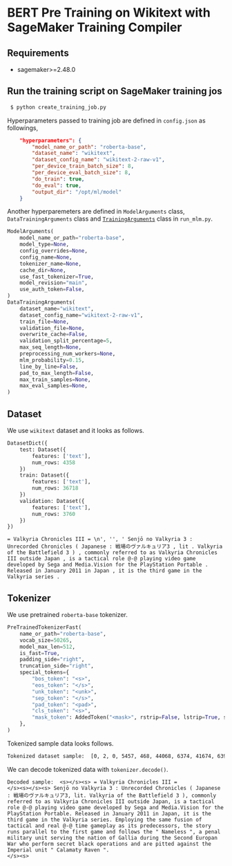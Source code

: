 # BERT Pre Training on Wikitext with SageMaker Training Compiler
## Requirements
- sagemaker>=2.48.0

## Run the training script on SageMaker training jos

```bash
 $ python create_training_job.py
```
Hyperparameters passed to training job are defined in `config.json` as followings, 

```JSON
    "hyperparameters": {
        "model_name_or_path": "roberta-base",
        "dataset_name": "wikitext",
        "dataset_config_name": "wikitext-2-raw-v1",
        "per_device_train_batch_size": 8,
        "per_device_eval_batch_size": 8,
        "do_train": true,
        "do_eval": true,
        "output_dir": "/opt/ml/model"
    }
```

Another hyperparemeters are defined in `ModelArguments` class, `DataTrainingArguments` class and [`TrainingArguments`](https://huggingface.co/docs/transformers/v4.19.0/en/main_classes/trainer#transformers.TrainingArguments) class in `run_mlm.py`.

```python
ModelArguments(
    model_name_or_path="roberta-base",
    model_type=None,
    config_overrides=None,
    config_name=None,
    tokenizer_name=None,
    cache_dir=None,
    use_fast_tokenizer=True,
    model_revision="main",
    use_auth_token=False,
)
DataTrainingArguments(
    dataset_name="wikitext",
    dataset_config_name="wikitext-2-raw-v1",
    train_file=None,
    validation_file=None,
    overwrite_cache=False,
    validation_split_percentage=5,
    max_seq_length=None,
    preprocessing_num_workers=None,
    mlm_probability=0.15,
    line_by_line=False,
    pad_to_max_length=False,
    max_train_samples=None,
    max_eval_samples=None,
)
```
## Dataset

We use `wikitext` dataset and it looks as follows.

```python
DatasetDict({
    test: Dataset({
        features: ['text'],
        num_rows: 4358
    })
    train: Dataset({
        features: ['text'],
        num_rows: 36718
    })
    validation: Dataset({
        features: ['text'],
        num_rows: 3760
    })
})
```
```
= Valkyria Chronicles III = \n', '', ' Senjō no Valkyria 3 : Unrecorded Chronicles ( Japanese : 戦場のヴァルキュリア3 , lit . Valkyria of the Battlefield 3 ) , commonly referred to as Valkyria Chronicles III outside Japan , is a tactical role @-@ playing video game developed by Sega and Media.Vision for the PlayStation Portable . Released in January 2011 in Japan , it is the third game in the Valkyria series . 
```


## Tokenizer

We use pretrained `roberta-base` tokenizer.

``` python
PreTrainedTokenizerFast(
    name_or_path="roberta-base",
    vocab_size=50265,
    model_max_len=512,
    is_fast=True,
    padding_side="right",
    truncation_side="right",
    special_tokens={
        "bos_token": "<s>",
        "eos_token": "</s>",
        "unk_token": "<unk>",
        "sep_token": "</s>",
        "pad_token": "<pad>",
        "cls_token": "<s>",
        "mask_token": AddedToken("<mask>", rstrip=False, lstrip=True, single_word=False, normalized=False),
    },
)
```

Tokenized sample data looks follows.
```bash
Tokenized dataset sample:  [0, 2, 0, 5457, 468, 44068, 6374, 41674, 6395, 5457, 1437, 50118, 2, 0, 2, 0, 2211, 267, 38183, 117, 468, 44068, 6374, 155, 4832, 1890, 36902, 41674, 36, 2898, 4832, 47416, 23133, 18164, 42393, 21402, 20024, 48018, 50033, 49080, 49587, 49432, 48947, 49017, 246, 2156, 6474, 479, 468, 44068, 6374, 9, 5, 36954, 155, 4839, 2156, 10266, 4997, 7, 25, 468, 44068, 6374, 41674, 6395, 751, 1429, 2156, 16, 10, 15714, 774, 787, 12, 1039, 816, 569, 177, 2226, 30, 43561, 8, 2454, 4, 36753, 13, 5, 15592, 39435, 479, 30939, 11, 644, 1466, 11, 1429, 2156, 24, 16, 5, 371, 177, 11, 5, 468, 44068, 6374, 651, 479, 23564, 154, 5, 276, 24904, 9, 15714, 8, 588, 787, 12, 1039, 86, 23841, 25, 63, 20193, 2156, 5, 527, 1237, 12980, 7, 5, 78, 177, 8, 3905, 5, 22, 8603, 13802, 22, 2156, 10, 14914, 831, 1933, 2754, 5, 1226, 9, 7155, 493, 148, 5, 4665, 5122, 12560, 1771, 54, 3008, 3556, 909, 1414, 8, 32, 30259, 136, 5, 16659, 1933, 22, 2912, 424, 415, 219, 22546, 22, 479, 1437, 50118, 2, 0, 20, 177, 880, 709, 11, 1824, 2156, 3406, 81, 10, 739, 4745, 9, 5, 173, 626, 15, 468, 44068, 6374, 41674, 3082, 479, 616, 24, 12544, 5, 2526]
```

We can decode tokenized data with `tokenizer.decode()`. 

```
Decoded sample:  <s></s><s> = Valkyria Chronicles III = 
</s><s></s><s> Senjō no Valkyria 3 : Unrecorded Chronicles ( Japanese : 戦場のヴァルキュリア3, lit. Valkyria of the Battlefield 3 ), commonly referred to as Valkyria Chronicles III outside Japan, is a tactical role @-@ playing video game developed by Sega and Media.Vision for the PlayStation Portable. Released in January 2011 in Japan, it is the third game in the Valkyria series. Employing the same fusion of tactical and real @-@ time gameplay as its predecessors, the story runs parallel to the first game and follows the " Nameless ", a penal military unit serving the nation of Gallia during the Second Europan War who perform secret black operations and are pitted against the Imperial unit " Calamaty Raven ". 
</s><s> 
```
